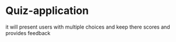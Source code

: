 # Quiz-application
it will present users with multiple choices and keep there scores and provides feedback
